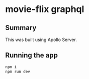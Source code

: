 # movie-flix graphql

## Summary

This was built using Apollo Server.

## Running the app

```bash
npm i
npm run dev
```
